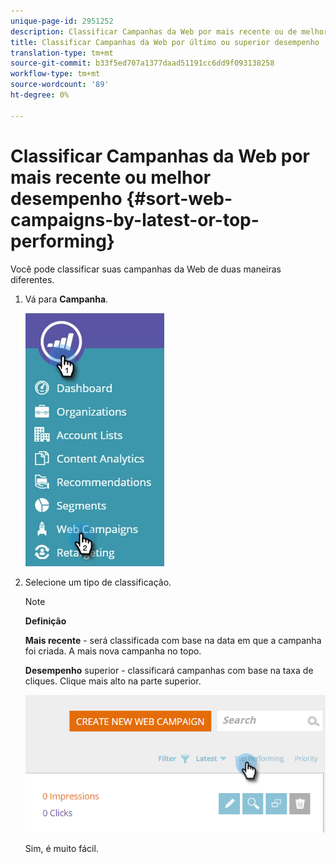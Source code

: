 ```yaml
---
unique-page-id: 2951252
description: Classificar Campanhas da Web por mais recente ou de melhor desempenho - Documentos de marketing - Documentação do produto
title: Classificar Campanhas da Web por último ou superior desempenho
translation-type: tm+mt
source-git-commit: b33f5ed707a1377daad51191cc6dd9f093138258
workflow-type: tm+mt
source-wordcount: '89'
ht-degree: 0%

---
```



# Classificar Campanhas da Web por mais recente ou melhor desempenho {#sort-web-campaigns-by-latest-or-top-performing}

Você pode classificar suas campanhas da Web de duas maneiras diferentes.

1. Vá para **Campanha**.

   ![](assets/web-campaigns-hand-1.jpg)

1. Selecione um tipo de classificação.

   >[!NOTE]
   >
   >**Definição**
   >
   >**Mais recente**  - será classificada com base na data em que a campanha foi criada. A mais nova campanha no topo.
   >
   >**Desempenho**  superior - classificará campanhas com base na taxa de cliques. Clique mais alto na parte superior.

   ![](assets/image2016-11-4-13-3a34-3a59.png)

   Sim, é muito fácil.
